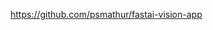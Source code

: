 

<!--
 * @version:
 * @Author:  StevenJokess https://github.com/StevenJokess
 * @Date: 2020-12-07 20:57:43
 * @LastEditors:  StevenJokess https://github.com/StevenJokess
 * @LastEditTime: 2020-12-07 20:57:44
 * @Description:
 * @TODO::
 * @Reference:
-->
https://github.com/psmathur/fastai-vision-app

